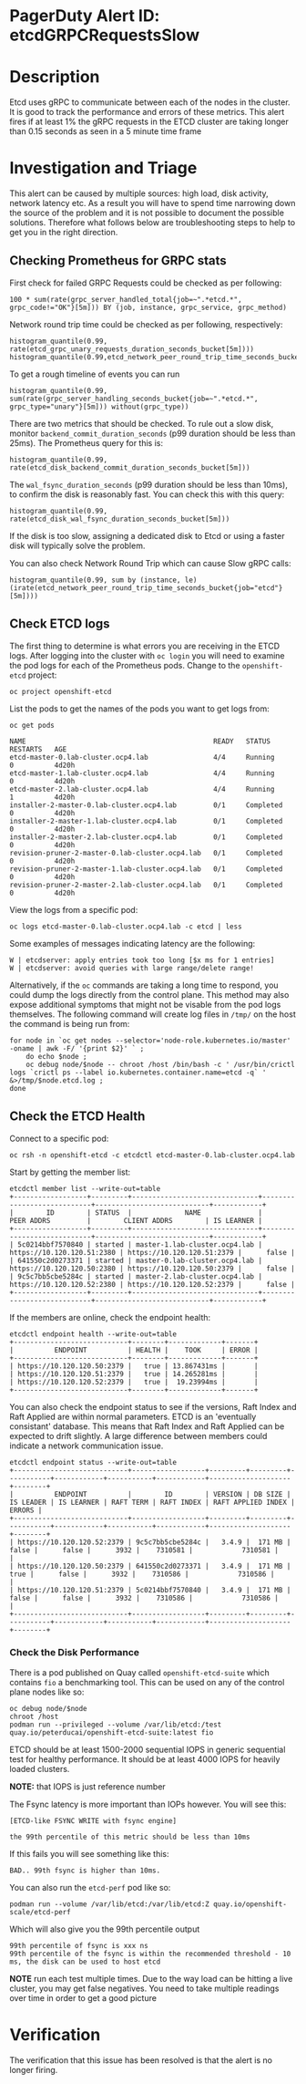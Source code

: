 # PagerDuty Alert ID: etcdGRPCRequestsSlow
# Description
Etcd uses gRPC to communicate between each of the nodes in the cluster. It is good to track the performance and errors of these metrics. This alert fires if at least 1% the gRPC requests in the ETCD cluster are taking longer than 0.15 seconds as seen in a 5 minute time frame

# 

# Investigation and Triage
This alert can be caused by multiple sources: high load, disk activity, network latency etc. As a result you will have to spend time narrowing down the source of the problem and it is not possible to document the possible solutions. Therefore what follows below are troubleshooting steps to help to get you in the right direction.

## Checking Prometheus for GRPC stats

First check for failed GRPC Requests could be checked as per following:

```
100 * sum(rate(grpc_server_handled_total{job=~".*etcd.*", grpc_code!="OK"}[5m])) BY (job, instance, grpc_service, grpc_method)
```

Network round trip time could be checked as per following, respectively:
```
histogram_quantile(0.99, rate(etcd_grpc_unary_requests_duration_seconds_bucket[5m])))
histogram_quantile(0.99,etcd_network_peer_round_trip_time_seconds_bucket)
```

To get a rough timeline of events you can run
```
histogram_quantile(0.99, sum(rate(grpc_server_handling_seconds_bucket{job=~".*etcd.*", grpc_type="unary"}[5m])) without(grpc_type))
```


There are two metrics that should be checked. To rule out a slow disk, monitor `backend_commit_duration_seconds` (p99 duration should be less than 25ms). The Prometheus query for this is:

```
histogram_quantile(0.99, rate(etcd_disk_backend_commit_duration_seconds_bucket[5m]))
```

The `wal_fsync_duration_seconds` (p99 duration should be less than 10ms), to confirm the disk is reasonably fast. You can check this with this query:

```
histogram_quantile(0.99, rate(etcd_disk_wal_fsync_duration_seconds_bucket[5m]))
```

If the disk is too slow, assigning a dedicated disk to Etcd or using a faster disk will typically solve the problem.

You can also check Network Round Trip which can cause Slow gRPC calls:

```
histogram_quantile(0.99, sum by (instance, le) (irate(etcd_network_peer_round_trip_time_seconds_bucket{job="etcd"}[5m])))
```
## Check ETCD logs

The first thing to determine is what errors you are receiving in the ETCD logs. After logging into the cluster with `oc login` you will need to examine the pod logs for each of the Prometheus pods. Change to the `openshift-etcd` project:

```
oc project openshift-etcd
```

List the pods to get the names of the pods you want to get logs from:

```
oc get pods

NAME                                              READY   STATUS      RESTARTS   AGE
etcd-master-0.lab-cluster.ocp4.lab                4/4     Running     0          4d20h
etcd-master-1.lab-cluster.ocp4.lab                4/4     Running     0          4d20h
etcd-master-2.lab-cluster.ocp4.lab                4/4     Running     1          4d20h
installer-2-master-0.lab-cluster.ocp4.lab         0/1     Completed   0          4d20h
installer-2-master-1.lab-cluster.ocp4.lab         0/1     Completed   0          4d20h
installer-2-master-2.lab-cluster.ocp4.lab         0/1     Completed   0          4d20h
revision-pruner-2-master-0.lab-cluster.ocp4.lab   0/1     Completed   0          4d20h
revision-pruner-2-master-1.lab-cluster.ocp4.lab   0/1     Completed   0          4d20h
revision-pruner-2-master-2.lab-cluster.ocp4.lab   0/1     Completed   0          4d20h
```

View the logs from a specific pod:

```
oc logs etcd-master-0.lab-cluster.ocp4.lab -c etcd | less
```

Some examples of messages indicating latency are the following:
```
W | etcdserver: apply entries took too long [$x ms for 1 entries]
W | etcdserver: avoid queries with large range/delete range!
```

Alternatively, if the `oc` commands are taking a long time to respond, you could dump the logs directly from the control plane. This method may also expose additional symptoms that might not be visable from the pod logs themselves. The following command will create log files in `/tmp/` on the host the command is being run from:
```
for node in `oc get nodes --selector='node-role.kubernetes.io/master' -oname | awk -F/ '{print $2}' ` ; 
    do echo $node ; 
    oc debug node/$node -- chroot /host /bin/bash -c ' /usr/bin/crictl logs `crictl ps --label io.kubernetes.container.name=etcd -q` ' &>/tmp/$node.etcd.log ; 
done
```


## Check the ETCD Health
Connect to a specific pod:

```
oc rsh -n openshift-etcd -c etcdctl etcd-master-0.lab-cluster.ocp4.lab
```

Start by getting the member list:

```
etcdctl member list --write-out=table
+------------------+---------+-------------------------------+----------------------------+----------------------------+------------+
|        ID        | STATUS  |             NAME              |         PEER ADDRS         |        CLIENT ADDRS        | IS LEARNER |
+------------------+---------+-------------------------------+----------------------------+----------------------------+------------+
| 5c0214bbf7570840 | started | master-1.lab-cluster.ocp4.lab | https://10.120.120.51:2380 | https://10.120.120.51:2379 |      false |
| 641550c2d0273371 | started | master-0.lab-cluster.ocp4.lab | https://10.120.120.50:2380 | https://10.120.120.50:2379 |      false |
| 9c5c7bb5cbe5284c | started | master-2.lab-cluster.ocp4.lab | https://10.120.120.52:2380 | https://10.120.120.52:2379 |      false |
+------------------+---------+-------------------------------+----------------------------+----------------------------+------------+
```

If the members are online, check the endpoint health:

```
etcdctl endpoint health --write-out=table
+----------------------------+--------+-------------+-------+
|          ENDPOINT          | HEALTH |    TOOK     | ERROR |
+----------------------------+--------+-------------+-------+
| https://10.120.120.50:2379 |   true | 13.867431ms |       |
| https://10.120.120.51:2379 |   true | 14.265281ms |       |
| https://10.120.120.52:2379 |   true |  19.23994ms |       |
+----------------------------+--------+-------------+-------+

```

You can also check the endpoint status to see if the versions, Raft Index and Raft Applied are within normal parameters. ETCD is an 'eventually consistant' database. This means that Raft Index and Raft Applied can be expected to drift slightly. A large difference between members could indicate a network communication issue.

```
etcdctl endpoint status --write-out=table
+----------------------------+------------------+---------+---------+-----------+------------+-----------+------------+--------------------+--------+
|          ENDPOINT          |        ID        | VERSION | DB SIZE | IS LEADER | IS LEARNER | RAFT TERM | RAFT INDEX | RAFT APPLIED INDEX | ERRORS |
+----------------------------+------------------+---------+---------+-----------+------------+-----------+------------+--------------------+--------+
| https://10.120.120.52:2379 | 9c5c7bb5cbe5284c |   3.4.9 |  171 MB |     false |      false |      3932 |    7310581 |            7310581 |        |
| https://10.120.120.50:2379 | 641550c2d0273371 |   3.4.9 |  171 MB |      true |      false |      3932 |    7310586 |            7310586 |        |
| https://10.120.120.51:2379 | 5c0214bbf7570840 |   3.4.9 |  171 MB |     false |      false |      3932 |    7310586 |            7310586 |        |
+----------------------------+------------------+---------+---------+-----------+------------+-----------+------------+--------------------+--------+
```

### Check the Disk Performance

There is a pod published on Quay called `openshift-etcd-suite` which contains `fio` a benchmarking tool. This can be used on any of the control plane nodes like so:

```
oc debug node/$node
chroot /host
podman run --privileged --volume /var/lib/etcd:/test quay.io/peterducai/openshift-etcd-suite:latest fio
```

ETCD should be at least 1500-2000 sequential IOPS in generic sequential test for healthy performance. It should be at least 4000 IOPS for heavily loaded clusters. 

**NOTE:** that IOPS is just reference number

The Fsync latency is more important than IOPs however. You will see this:

```
[ETCD-like FSYNC WRITE with fsync engine]

the 99th percentile of this metric should be less than 10ms
```

If this fails you will see something like this:

```
BAD.. 99th fsync is higher than 10ms.
```

You can also run the `etcd-perf` pod like so:

```
podman run --volume /var/lib/etcd:/var/lib/etcd:Z quay.io/openshift-scale/etcd-perf
```

Which will also give you the 99th percentile output

```
99th percentile of fsync is xxx ns
99th percentile of the fsync is within the recommended threshold - 10 ms, the disk can be used to host etcd
```

**NOTE** run each test multiple times. Due to the way load can be hitting a live cluster, you may get false negatives. You need to take multiple readings over time in order to get a good picture

# Verification

The verification that this issue has been resolved is that the alert is no longer firing.
